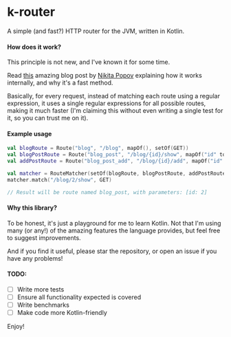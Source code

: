 # k-router

A simple (and fast?) HTTP router for the JVM, written in Kotlin.

#### How does it work?

This principle is not new, and I've known it for some time.

Read [this](http://nikic.github.io/2014/02/18/Fast-request-routing-using-regular-expressions.html) amazing blog post by [Nikita Popov](https://twitter.com/nikita_ppv) explaining how it works internally, and why it's a fast method.

Basically, for every request, instead of matching each route using a regular expression, it uses a single regular expressions for all possible routes, making it much faster (I'm claiming this without even writing a single test for it, so you can trust me on it).

#### Example usage

```kotlin
val blogRoute = Route("blog", "/blog", mapOf(), setOf(GET))
val blogPostRoute = Route("blog_post", "/blog/{id}/show", mapOf("id" to "\\d+"), setOf(GET))
val addPostRoute = Route("blog_post_add", "/blog/{id}/add", mapOf("id" to "\\d+"), setOf(POST))

val matcher = RouteMatcher(setOf(blogRoute, blogPostRoute, addPostRoute))
matcher.match("/blog/2/show", GET)

// Result will be route named blog_post, with parameters: [id: 2]
```

#### Why this library?

To be honest, it's just a playground for me to learn Kotlin. Not that I'm using many (or any!) of the amazing features the language provides, but feel free to suggest improvements.

And if you find it useful, please star the repository, or open an issue if you have any problems!

#### TODO:

- [ ] Write more tests
- [ ] Ensure all functionality expected is covered
- [ ] Write benchmarks
- [ ] Make code more Kotlin-friendly

Enjoy!
